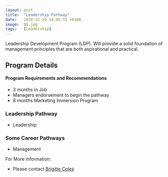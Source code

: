 ```yaml
---
layout: post
title:  "Leadership Pathway"
date:   2020-12-29 18:05:55 +0300
image:  06.jpg
tags:   [Leadership]
---
```

Leadership Development Program (LDP). Will provide a solid foundation of management principles that are both aspirational and practical.
## Program Details

#### Program Requirements and Recommendations
* 3 months in Job
* Managers endorsement to begin the pathway
* 8 months Marketing Immersion Program

### Leadership Pathway
* Leadership

### Some Career Pathways
* Management

For More information:
- Please contact [Brigitte Coles](brigittec@driftnet.net)


[jekyll-docs]: https://jekyllrb.com/docs/home
[jekyll-gh]:   https://github.com/jekyll/jekyll
[jekyll-talk]: https://talk.jekyllrb.com/
